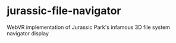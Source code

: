 # jurassic-file-navigator
WebVR implementation of Jurassic Park's infamous 3D file system navigator display

